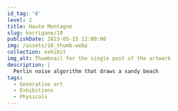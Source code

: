 ```yaml
---
id_tag: '6'
level: 2
title: Haute Montagne
slug: korrigane/10
publishDate: 2023-05-15 12:00:00
img: /assets/10_thumb.webp
collection: exhibit
img_alt: Thumbnail for the single post of the artwork
description: |
  Perlin noise algorithm that draws a sandy beach
tags:
  - Generative art
  - Exhibitions
  - Physicals
---
```

